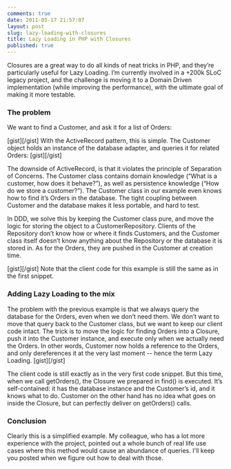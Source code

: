 ```yaml
---
comments: true
date: 2011-05-17 21:57:07
layout: post
slug: lazy-loading-with-closures
title: Lazy Loading in PHP with Closures
published: true
---
```


Closures are a great way to do all kinds of neat tricks in PHP, and they’re particularly useful for  Lazy Loading. I’m currently involved in a +200k SLoC legacy project, and the challenge is moving it to a Domain Driven implementation (while improving the performance), with the ultimate goal of making it more testable.

### The problem

We want to find a Customer, and ask it for a list of Orders:

[gist][/gist]
  With the ActiveRecord pattern, this is simple. The Customer object holds an instance of the database adapter, and queries it for related Orders:  [gist][/gist]

The downside of ActiveRecord, is that it violates the principle of Separation of Concerns. The Customer class contains domain knowledge (“What is a customer, how does it behave?”), as well as persistence knowledge (“How do we store a customer?”). The Customer class in our example even knows how to find it’s Orders in the database. The tight coupling between Customer and the database makes it less portable, and hard to test.

In DDD, we solve this by keeping the Customer class pure, and move the logic for storing the object to a CustomerRepository. Clients of the Repository don’t know how or where it finds Customers, and the Customer class itself doesn’t know anything about the Repository or the database it is stored in. As for the Orders, they are pushed in the Customer at creation time.

[gist][/gist]  Note that the client code for this example is still the same as in the first snippet.

### Adding Lazy Loading to the mix

The problem with the previous example is that we always query the database for the Orders, even when we don’t need them. We don’t want to move that query back to the Customer class, but we want to keep our client code intact. The trick is to move the logic for finding Orders into a Closure, push it into the Customer instance, and execute only when we actually need the Orders. In other words, Customer now holds a reference to the Orders, and only dereferences it at the very last moment -- hence the term Lazy Loading.  [gist][/gist]

The client code is still exactly as in the very first code snippet. But this time, when we call getOrders(), the Closure we prepared in find() is executed. It’s self-contained: it has the database instance and the Customer’s id, and it knows what to do. Customer on the other hand has no idea what goes on inside the Closure, but can perfectly deliver on getOrders() calls.

### Conclusion

Clearly this is a simplified example. My colleague, who has a lot more experience with the project, pointed out a whole bunch of real life use cases where this method would cause an abundance of queries. I'll keep you posted when we figure out how to deal with those.
